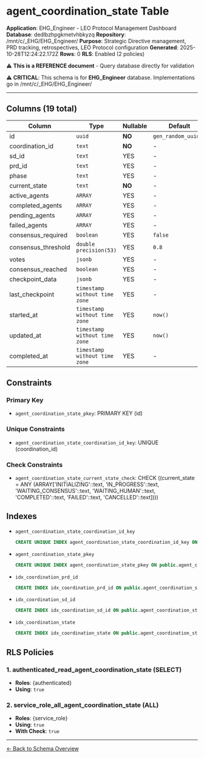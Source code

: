 # agent_coordination_state Table

**Application**: EHG_Engineer - LEO Protocol Management Dashboard
**Database**: dedlbzhpgkmetvhbkyzq
**Repository**: /mnt/c/_EHG/EHG_Engineer/
**Purpose**: Strategic Directive management, PRD tracking, retrospectives, LEO Protocol configuration
**Generated**: 2025-10-28T12:24:22.172Z
**Rows**: 0
**RLS**: Enabled (2 policies)

⚠️ **This is a REFERENCE document** - Query database directly for validation

⚠️ **CRITICAL**: This schema is for **EHG_Engineer** database. Implementations go in /mnt/c/_EHG/EHG_Engineer/

---

## Columns (19 total)

| Column | Type | Nullable | Default | Description |
|--------|------|----------|---------|-------------|
| id | `uuid` | **NO** | `gen_random_uuid()` | - |
| coordination_id | `text` | **NO** | - | - |
| sd_id | `text` | YES | - | - |
| prd_id | `text` | YES | - | - |
| phase | `text` | YES | - | - |
| current_state | `text` | **NO** | - | - |
| active_agents | `ARRAY` | YES | - | - |
| completed_agents | `ARRAY` | YES | - | - |
| pending_agents | `ARRAY` | YES | - | - |
| failed_agents | `ARRAY` | YES | - | - |
| consensus_required | `boolean` | YES | `false` | - |
| consensus_threshold | `double precision(53)` | YES | `0.8` | - |
| votes | `jsonb` | YES | - | - |
| consensus_reached | `boolean` | YES | - | - |
| checkpoint_data | `jsonb` | YES | - | - |
| last_checkpoint | `timestamp without time zone` | YES | - | - |
| started_at | `timestamp without time zone` | YES | `now()` | - |
| updated_at | `timestamp without time zone` | YES | `now()` | - |
| completed_at | `timestamp without time zone` | YES | - | - |

## Constraints

### Primary Key
- `agent_coordination_state_pkey`: PRIMARY KEY (id)

### Unique Constraints
- `agent_coordination_state_coordination_id_key`: UNIQUE (coordination_id)

### Check Constraints
- `agent_coordination_state_current_state_check`: CHECK ((current_state = ANY (ARRAY['INITIALIZING'::text, 'IN_PROGRESS'::text, 'WAITING_CONSENSUS'::text, 'WAITING_HUMAN'::text, 'COMPLETED'::text, 'FAILED'::text, 'CANCELLED'::text])))

## Indexes

- `agent_coordination_state_coordination_id_key`
  ```sql
  CREATE UNIQUE INDEX agent_coordination_state_coordination_id_key ON public.agent_coordination_state USING btree (coordination_id)
  ```
- `agent_coordination_state_pkey`
  ```sql
  CREATE UNIQUE INDEX agent_coordination_state_pkey ON public.agent_coordination_state USING btree (id)
  ```
- `idx_coordination_prd_id`
  ```sql
  CREATE INDEX idx_coordination_prd_id ON public.agent_coordination_state USING btree (prd_id)
  ```
- `idx_coordination_sd_id`
  ```sql
  CREATE INDEX idx_coordination_sd_id ON public.agent_coordination_state USING btree (sd_id)
  ```
- `idx_coordination_state`
  ```sql
  CREATE INDEX idx_coordination_state ON public.agent_coordination_state USING btree (current_state)
  ```

## RLS Policies

### 1. authenticated_read_agent_coordination_state (SELECT)

- **Roles**: {authenticated}
- **Using**: `true`

### 2. service_role_all_agent_coordination_state (ALL)

- **Roles**: {service_role}
- **Using**: `true`
- **With Check**: `true`

---

[← Back to Schema Overview](../database-schema-overview.md)
